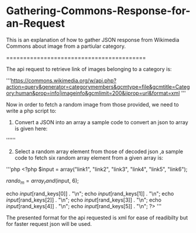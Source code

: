 Gathering-Commons-Response-for-an-Request
=========================================

This is an explanation of how to gather JSON response from Wikimedia Commons about image from a partiular category.

=========================================

The api request to retrieve link of images belonging to a category is:

'''https://commons.wikimedia.org/w/api.php?action=query&generator=categorymembers&gcmtype=file&gcmtitle=Category:human&prop=info|imageinfo&gcmlimit=200&iiprop=url&format=xml '''

Now in order to fetch a random image from those provided, we need to write a php script to:

1) Convert a JSON into an array a sample code to convert an json to array is given here:

'''<?php
$json = '{"a":1,"b":2,"c":3,"d":4,"e":5}';
var_dump(json_decode($json, true));
?>'''

2) Select a random array element from those of decoded json ,a sample code to fetch six random array element from a given 
array is:

'''php <?php
$input = array("link1", "link2", "link3", "link4", "link5", "link6");

$rando_m = array_rand($input, 6);

echo $input[$rand_keys[0]] . "\n";
echo $input[$rand_keys[1]] . "\n";
echo $input[$rand_keys[2]] . "\n";
echo $input[$rand_keys[3]] . "\n";
echo $input[$rand_keys[4]] . "\n";
echo $input[$rand_keys[5]] . "\n";
?> '''

The presented format for the api requested is xml for ease of readibilty but for faster request json will be used.
